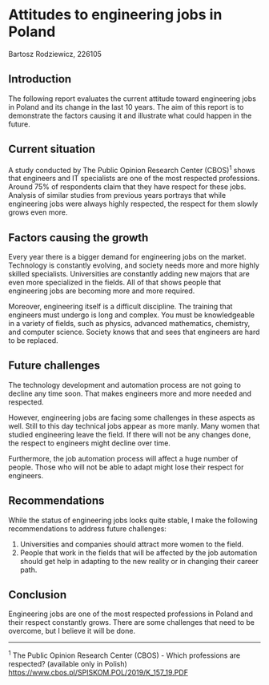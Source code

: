 # Attitudes to engineering jobs in Poland

Bartosz Rodziewicz, 226105

## Introduction

The following report evaluates the current attitude toward engineering jobs in Poland and its change in the last 10 years. The aim of this report is to demonstrate the factors causing it and illustrate what could happen in the future.

## Current situation

A study conducted by The Public Opinion Research Center (CBOS)<sup>1</sup> shows that engineers and IT specialists are one of the most respected professions. Around 75% of respondents claim that they have respect for these jobs. Analysis of similar studies from previous years portrays that while engineering jobs were always highly respected, the respect for them slowly grows even more.

## Factors causing the growth

Every year there is a bigger demand for engineering jobs on the market. Technology is constantly evolving, and society needs more and more highly skilled specialists. Universities are constantly adding new majors that are even more specialized in the fields. All of that shows people that engineering jobs are becoming more and more required.

Moreover, engineering itself is a difficult discipline. The training that engineers must undergo is long and complex. You must be knowledgeable in a variety of fields, such as physics, advanced mathematics, chemistry, and computer science. Society knows that and sees that engineers are hard to be replaced.

## Future challenges

The technology development and automation process are not going to decline any time soon. That makes engineers more and more needed and respected.

However, engineering jobs are facing some challenges in these aspects as well. Still to this day technical jobs appear as more manly. Many women that studied engineering leave the field. If there will not be any changes done, the respect to engineers might decline over time.

Furthermore, the job automation process will affect a huge number of people. Those who will not be able to adapt might lose their respect for engineers.

## Recommendations

While the status of engineering jobs looks quite stable, I make the following recommendations to address future challenges:
1.	Universities and companies should attract more women to the field.
1.	People that work in the fields that will be affected by the job automation should get help in adapting to the new reality or in changing their career path.

## Conclusion

Engineering jobs are one of the most respected professions in Poland and their respect constantly grows. There are some challenges that need to be overcome, but I believe it will be done.

---
<sup>1</sup> The Public Opinion Research Center (CBOS) - Which professions are respected? (available only in Polish) https://www.cbos.pl/SPISKOM.POL/2019/K_157_19.PDF

